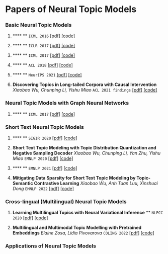 # Papers of Neural Topic Models



### Basic Neural Topic Models

1. **** ** `ICML 2016` [[pdf]]() [[code]]()

1. **** ** `ICLR 2017` [[pdf]]() [[code]]()

1. **** ** `ICML 2017` [[pdf]]() [[code]]()

1. **** ** `ACL 2018` [[pdf]]() [[code]]()

1. **** ** `NeurIPS 2021` [[pdf]]() [[code]]()

1. **Discovering Topics in Long-tailed Corpora with Causal Intervention** *Xiaobao Wu, Chunping Li, Yishu Miao* `ACL 2021 findings` [[pdf]](https://aclanthology.org/2021.findings-acl.15.pdf) [[code]](https://github.com/bobxwu/DecTM)


### Neural Topic Models with Graph Neural Networks

1. **** ** `ICML 2017` [[pdf]]() [[code]]()


### Short Text Neural Topic Models

1. **** ** `SIGIR 2020` [[pdf]]() [[code]]()

1. **Short Text Topic Modeling with Topic Distribution Quantization and Negative Sampling Decoder** *Xiaobao Wu, Chunping Li, Yan Zhu, Yishu Miao* `EMNLP 2020` [[pdf]](https://aclanthology.org/2020.emnlp-main.138.pdf) [[code]](https://github.com/bobxwu/NQTM)

1. **** ** `EMNLP 2021` [[pdf]]() [[code]]()

1. **Mitigating Data Sparsity for Short Text Topic Modeling by Topic-Semantic Contrastive Learning** *Xiaobao Wu, Anh Tuan Luu, Xinshuai Dong* `EMNLP 2022` [[pdf]]() [[code]](https://github.com/bobxwu/TSCTM)


### Cross-lingual (Multilingual) Neural Topic Models

1. **Learning Multilingual Topics with Neural Variational Inference** ** `NLPCC 2020` [[pdf]](https://bobxwu.github.io/files/pub/NLPCC2020_Neural_Multilingual_Topic_Model.pdf) [[code]](https://github.com/BobXWu/NMTM)

1. **Multilingual and Multimodal Topic Modelling with Pretrained Embeddings** *Elaine Zosa, Lidia Pivovarova* `COLING 2022`  [[pdf]](https://researchportal.helsinki.fi/files/228080474/COLING_2022_M3L_Topic_Modelling.pdf) [[code]](https://github.com/ezosa/M3L-topic-model)


### Applications of Neural Topic Models


